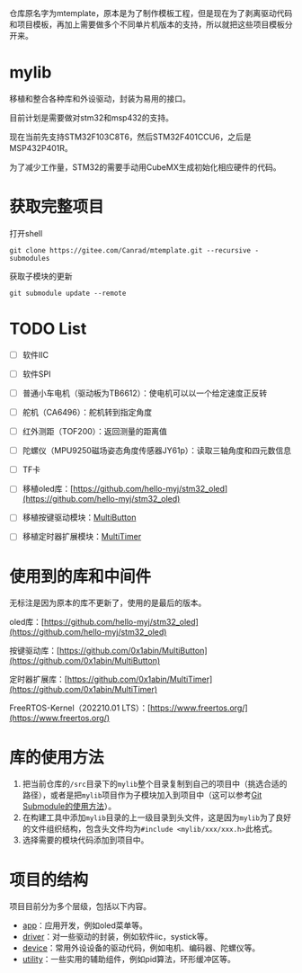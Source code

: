 仓库原名字为mtemplate，原本是为了制作模板工程，但是现在为了剥离驱动代码和项目模板，再加上需要做多个不同单片机版本的支持，所以就把这些项目模板分开来。

# mylib

移植和整合各种库和外设驱动，封装为易用的接口。

目前计划是需要做对stm32和msp432的支持。



现在当前先支持STM32F103C8T6，然后STM32F401CCU6，之后是MSP432P401R。

为了减少工作量，STM32的需要手动用CubeMX生成初始化相应硬件的代码。



# 获取完整项目

打开shell

```shell
git clone https://gitee.com/Canrad/mtemplate.git --recursive -submodules
```

获取子模块的更新

```shell
git submodule update --remote
```



# TODO List

- [ ] 软件IIC
- [ ] 软件SPI
- [ ] 普通小车电机（驱动板为TB6612）：使电机可以以一个给定速度正反转
- [ ] 舵机（CA6496）：舵机转到指定角度
- [ ] 红外测距（TOF200）：返回测量的距离值
- [ ] 陀螺仪（MPU9250磁场姿态角度传感器JY61p）：读取三轴角度和四元数信息
- [ ] TF卡
- [ ] 移植oled库：[https://github.com/hello-myj/stm32_oled](https://github.com/hello-myj/stm32_oled)
- [ ] 移植按键驱动模块：[MultiButton](https://github.com/0x1abin/MultiButton)
- [ ] 移植定时器扩展模块：[MultiTimer](https://github.com/0x1abin/MultiTimer)



# 使用到的库和中间件

无标注是因为原本的库不更新了，使用的是最后的版本。

oled库：[https://github.com/hello-myj/stm32_oled](https://github.com/hello-myj/stm32_oled)

按键驱动库：[https://github.com/0x1abin/MultiButton](https://github.com/0x1abin/MultiButton)

定时器扩展库：[https://github.com/0x1abin/MultiTimer](https://github.com/0x1abin/MultiTimer)

FreeRTOS-Kernel（202210.01 LTS）：[https://www.freertos.org/](https://www.freertos.org/)



# 库的使用方法

1. 把当前仓库的`/src`目录下的`mylib`整个目录复制到自己的项目中（挑选合适的路径），或者是把`mylib`项目作为子模块加入到项目中（这可以参考[Git Submodule的使用方法](/doc/submodule.md)）。
2. 在构建工具中添加`mylib`目录的上一级目录到头文件，这是因为`mylib`为了良好的文件组织结构，包含头文件均为`#include <mylib/xxx/xxx.h>`此格式。
3. 选择需要的模块代码添加到项目中。



# 项目的结构

项目目前分为多个层级，包括以下内容。

- [app](/doc/app.md)：应用开发，例如oled菜单等。
- [driver](/doc/driver.md)：对一些驱动的封装，例如软件iic，systick等。
- [device](/doc/device.md)：常用外设设备的驱动代码，例如电机、编码器、陀螺仪等。
- [utility](/doc/utility.md)：一些实用的辅助组件，例如pid算法，环形缓冲区等。

